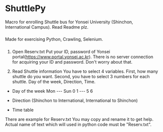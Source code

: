 # ShuttlePy
Macro for enrolling Shuttle bus for Yonsei University (Shinchon, International Campus). Read Readme plz.

#####
Made for exercising Python, Crawling, Selenium.
#####

1. Open Reserv.txt
  Put your ID, password of Yonsei portal(https://www.portal.yonsei.ac.kr).
There is no server connection for acquiring your ID and password.
Don't worry about that.

2. Read Shuttle information
  You have to select 4 variables.
First, how many shuttle do you want.
Second, you have to select 3 numbers for each shuttle.
  Day of the week, Direction, Time.

- Day of the week
Mon --- Sun
0 1 --- 5 6

- Direction (Shinchon to International, International to Shinchon)

- Time table

There are example for Reserv.txt
You may copy and rename it to get help.
Actual name of text which will used in python code must be "Reserv.txt".

